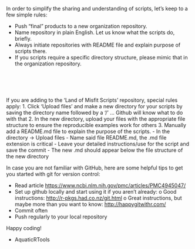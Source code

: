 In order to simplify the sharing and understanding of scripts, let’s keep to a few simple rules:
-	Push “final” products to a new organization repository.
-	Name repository in plain English. Let us know what the scripts do, briefly.
-	Always initiate repositories with README file and explain purpose of scripts there.
-	If you scripts require a specific directory structure, please mimic that in the organization repository.
<br>
<br>
<br>
<br>
If you are adding to the ‘Land of Misfit Scripts’ repository, special rules apply:
1.	Click ‘Upload files’ and make a new directory for your scripts by saving the directory name followed by  a ‘/’ … Github will know what to do with that
2.	In the new directory, upload your files with the appropriate file structure to ensure the reproducible examples work for others
3.	Manually add a README.md file to explain the purpose of the scripts.
   -	In the directory -> Upload files
   -	Name said file README.md, the .md file extension is critical
   -	Leave your detailed instructions/use for the script and save the commit
   -	The new .md should appear below the file structure of the new directory
 




In case you are not familiar with GitHub, here are some helpful tips to get you started with git for version control:
-	Read article https://www.ncbi.nlm.nih.gov/pmc/articles/PMC4945047/ 
-	Set up github locally and start using it if you aren’t already:
   o	Good instructions: http://r-pkgs.had.co.nz/git.html
   o	Great instructions, but maybe more than you want to know: http://happygitwithr.com/ 
-	Commit often
-	Push regularly to your local repository




Happy coding!

- AquaticRTools
